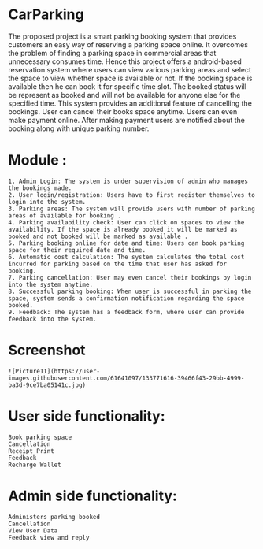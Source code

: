 # CarParking
The proposed project is a smart parking booking system that provides customers an easy way of reserving a
parking space online. It overcomes the problem of finding a parking space in commercial areas that unnecessary
consumes time.
Hence this project offers a android-based reservation system where users can view various
parking areas and select the space to view whether space is available or not. If the booking space is available then
he can book it for specific time slot. The booked status will be represent as booked and will not be available for
anyone else for the specified time. 
This system provides an additional feature of cancelling the bookings. User
can cancel their books space anytime. Users can even make payment online. After making payment users are
notified about the booking along with unique parking number.

# Module :
    1. Admin Login: The system is under supervision of admin who manages the bookings made.
    2. User login/registration: Users have to first register themselves to login into the system.
    3. Parking areas: The system will provide users with number of parking areas of available for booking .
    4. Parking availability check: User can click on spaces to view the availability. If the space is already booked it will be marked as booked and not booked will be marked as available .
    5. Parking booking online for date and time: Users can book parking space for their required date and time.
    6. Automatic cost calculation: The system calculates the total cost incurred for parking based on the time that user has asked for booking.
    7. Parking cancellation: User may even cancel their bookings by login into the system anytime.
    8. Successful parking booking: When user is successful in parking the space, system sends a confirmation notification regarding the space booked.
    9. Feedback: The system has a feedback form, where user can provide feedback into the system. 
    
# Screenshot
    ![Picture11](https://user-images.githubusercontent.com/61641097/133771616-39466f43-29bb-4999-ba3d-9ce7ba05141c.jpg)

# User side functionality:
    Book parking space
    Cancellation
    Receipt Print
    Feedback
    Recharge Wallet
 # Admin side functionality:
    Administers parking booked
    Cancellation
    View User Data
    Feedback view and reply
